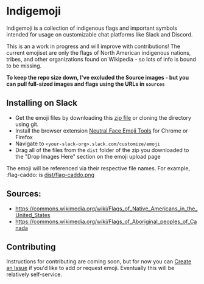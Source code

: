 # Indigemoji

Indigemoji is a collection of indigenous flags and important symbols intended for usage on customizable chat platforms like Slack and Discord.

This is an a work in progress and will improve with contributions! The current emojiset are only the flags of North American indigenous nations, tribes, and other organizations found on Wikipedia - so lots of info is bound to be missing.

**To keep the repo size down, I've excluded the Source images - but you can pull full-sized images and flags using the URLs in `sources`**

## Installing on Slack
- Get the emoji files by downloading this [zip file](https://github.com/nativesintech/indigemoji/releases/download/1.0.0/1.0.0.zip) or cloning the directory using git.
- Install the browser extension [Neutral Face Emoji Tools](https://github.com/Fauntleroy/neutral-face-emoji-tools) for Chrome or Firefox
- Navigate to `<your-slack-org>.slack.com/customize/emoji`
- Drag all of the files from the `dist` folder of the zip you downloaded to the "Drop Images Here" section on the emoji upload page

The emoji will be referenced via their respective file names. For example, :flag-caddo: is [dist/flag-caddo.png](dist/flag-caddo.png) 

## Sources:
  - https://commons.wikimedia.org/wiki/Flags_of_Native_Americans_in_the_United_States
  - https://commons.wikimedia.org/wiki/Flags_of_Aboriginal_peoples_of_Canada
## Contributing

Instructions for contributing are coming soon, but for now you can [Create an Issue](https://github.com/nativesintech/indigemoji/issues/new) if you'd like to add or request emoji. Eventually this will be relatively self-service.
